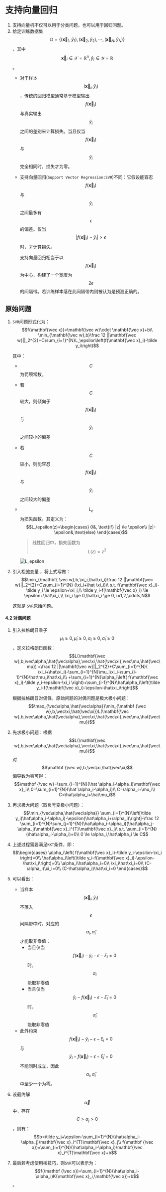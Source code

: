 # 支持向量回归

1. 支持向量机不仅可以用于分类问题，也可以用于回归问题。
2. 给定训练数据集 $$\mathbb D=\{(\mathbf {\vec x}_1,\tilde y_1),(\mathbf {\vec x}_2,\tilde y_2),\cdots,(\mathbf {\vec x}_N,\tilde y_N)\}$$  ，其中 $$\mathbf {\vec x}_i  \in \mathcal X = \mathbb R^{n},\tilde y_i \in \mathcal Y=\mathbb R $$ 。
   * 对于样本 $$(\mathbf{\vec x}_i,\tilde y_i)$$ ，传统的回归模型通常基于模型输出 $$f(\mathbf{\vec x}_i)$$ 与真实输出 $$\tilde y_i$$ 之间的差别来计算损失。当且仅当 $$f(\mathbf{\vec x}_i)$$  与  $$\tilde y_i$$ 完全相同时，损失才为零。
   * 支持向量回归\(`Support Vector Regression:SVR`\)不同：它假设能容忍 $$f(\mathbf{\vec x}_i)$$ 与 $$\tilde y_i$$ 之间最多有 $$\epsilon$$ 的偏差。仅当 $$|f(\mathbf{\vec x}_i)-\tilde y_i| \gt \epsilon$$ 时，才计算损失。

     支持向量回归相当于以 $$f(\mathbf{\vec x}_i)$$ 为中心，构建了一个宽度为 $$2\epsilon$$ 的间隔带。若训练样本落在此间隔带内则被认为是预测正确的。

## 原始问题

1. `SVR`问题形式化为： $$f(\mathbf{\vec x})=\mathbf{\vec w}\cdot \mathbf{\vec x}+b\\ \min_{\mathbf{\vec w},b}\frac 12 ||\mathbf{\vec w}||_2^{2}+C\sum_{i=1}^{N}L_\epsilon\left(f(\mathbf{\vec x}_i)-\tilde y_i\right)$$ 

   其中：

   *  $$C$$ 为罚项常数。
     * 若 $$C$$ 较大，则倾向于 $$f(\mathbf{\vec x}_i)$$ 与 $$\tilde y_i$$ 之间较小的偏差
     * 若 $$C$$ 较小，则能容忍 $$f(\mathbf{\vec x}_i)$$ 与 $$\tilde y_i$$ 之间较大的偏差
   * $$L_\epsilon$$ 为损失函数。其定义为： $$L_\epsilon(z)=\begin{cases} 0&, \text{if} |z| \le \epsilon\\ |z|-\epsilon&,\text{else} \end{cases}$$ 

     > 线性回归中，损失函数为 $$L(z)=z^{2}$$

     ![L\_epsilon](http://www.huaxiaozhuan.com/%E7%BB%9F%E8%AE%A1%E5%AD%A6%E4%B9%A0/imgs/svm/L_epsilon.png)

2. 引入松弛变量 ，将上式写做： $$\min_{\mathbf{ \vec w},b,\xi_i,\hat\xi_i}\frac 12 ||\mathbf{\vec w}||_2^{2}+C\sum_{i=1}^{N} (\xi_i+\hat \xi_i)\\ s.t. f(\mathbf{\vec x}_i)-\tilde y_i \le \epsilon+\xi_i,\\ \tilde y_i-f(\mathbf{\vec x}_i) \le \epsilon+\hat\xi_i,\\ \xi_i \ge 0,\hat\xi_i \ge 0, i=1,2,\cdots,N$$ 

   这就是 `SVR`原始问题。

#### 4.2 对偶问题

1. 引入拉格朗日乘子 $$\mu_i \ge 0,\hat \mu_i \ge 0,\alpha_i \ge 0,\hat\alpha_i \ge 0$$ ，定义拉格朗日函数： $$L(\mathbf{\vec w},b,\vec\alpha,\hat{\vec\alpha},\vec\xi,\hat{\vec\xi},\vec\mu,\hat{\vec\mu}) =\frac 12 ||\mathbf{\vec w}||_2^{2}+C\sum_{i=1}^{N}( \xi_i+\hat\xi_i)-\sum_{i=1}^{N}\mu_i\xi_i-\sum_{i-1}^{N}\hat\mu_i\hat\xi_i\\ +\sum_{i=1}^{N}\alpha_i\left( f(\mathbf{\vec x}_i)-\tilde y_i-\epsilon-\xi_i \right)+\sum_{i-1}^{N}\hat\alpha_i\left(\tilde y_i-f(\mathbf{\vec x}_i)-\epsilon-\hat\xi_i\right)$$ 

   根据拉格朗日对偶性，原始问题的对偶问题是极大极小问题： $$\max_{\vec\alpha,\hat{\vec\alpha}}\min_{\mathbf {\vec w},b,\vec\xi,\hat{\vec\xi}}L(\mathbf{\vec w},b,\vec\alpha,\hat{\vec\alpha},\vec\xi,\hat{\vec\xi},\vec\mu,\hat{\vec\mu})$$ 

2. 先求极小问题：根据 $$L(\mathbf{\vec w},b,\vec\alpha,\hat{\vec\alpha},\vec\xi,\hat{\vec\xi},\vec\mu,\hat{\vec\mu})$$ 对 $$\mathbf {\vec w},b,\vec\xi,\hat{\vec\xi}$$ 偏导数为零可得： $$\mathbf {\vec w}=\sum_{i=1}^{N}(\hat \alpha_i-\alpha_i)\mathbf{\vec x}_i\\ 0=\sum_{i=1}^{N}(\hat \alpha_i-\alpha_i)\\ C=\alpha_i+\mu_i\\ C=\hat\alpha_i+\hat\mu_i$$ 
3. 再求极大问题（取负号变极小问题）： $$\min_{\vec\alpha,\hat{\vec\alpha}} \sum_{i=1}^{N}\left[\tilde y_i(\hat\alpha_i-\alpha_i)-\epsilon(\hat\alpha_i+\alpha_i)\right]-\frac 12 \sum_{i=1}^{N}\sum_{j=1}^{N}(\hat\alpha_i-\alpha_i)(\hat\alpha_j-\alpha_j)\mathbf{\vec x}_i^{T}\mathbf{\vec x}_j\\ s.t. \sum_{i=1}^{N}(\hat\alpha_i-\alpha_i)=0\\ 0 \le \alpha_i,\hat\alpha_i \le C$$ 
4. 上述过程需要满足`KKT`条件，即： $$\begin{cases} \alpha_i\left( f(\mathbf{\vec x}_i)-\tilde y_i-\epsilon-\xi_i \right)=0\\ \hat\alpha_i\left(\tilde y_i-f(\mathbf{\vec x}_i)-\epsilon-\hat\xi_i\right)=0\\ \alpha_i\hat\alpha_i=0\\ \xi_i\hat\xi_i=0\\ (C-\alpha_i)\xi_i=0\\ (C-\hat\alpha_i)\hat\xi_i=0 \end{cases}$$ 
5. 可以看出：
   * 当样本  $$(\mathbf{\vec x}_i,\tilde y_i)$$ 不落入 $$\epsilon$$ 间隔带中时，对应的 $$\alpha_i,\hat\alpha_i$$ 才能取非零值：
     * 当且仅当 $$f(\mathbf{\vec x}_i)-\tilde y_i-\epsilon-\xi_i=0$$ 时， $$\alpha_i$$ 能取非零值
     * 当且仅当 $$\tilde y_i-f(\mathbf{\vec x}_i)-\epsilon-\hat\xi_i=0$$ 时， $$\hat\alpha_i$$ 能取非零值
   * 此外约束  $$f(\mathbf{\vec x}_i)-\tilde y_i-\epsilon-\xi_i=0$$ 与  $$\tilde y_i-f(\mathbf{\vec x}_i)-\epsilon-\hat\xi_i=0$$ 不能同时成立，因此 $$\alpha_i,\hat\alpha_i$$ 中至少一个为零。
6. 设最终解 $$\vec\alpha$$ 中，存在 $$C \gt \alpha_j \gt 0$$ ，则有： $$b=\tilde y_j+\epsilon-\sum_{i=1}^{N}(\hat\alpha_i-\alpha_j)\mathbf{\vec x}_i^{T}\mathbf{\vec x}_j\\ f(\mathbf {\vec x})=\sum_{i=1}^{N}(\hat\alpha_i-\alpha_i)\mathbf{\vec x}_i^{T}\mathbf{\vec x}+b$$ 
7. 最后若考虑使用核技巧，则`SVR`可以表示为： $$f(\mathbf {\vec x})=\sum_{i=1}^{N}(\hat\alpha_i-\alpha_i)K(\mathbf{\vec x}_i,\mathbf{\vec x})+b$$ 。



